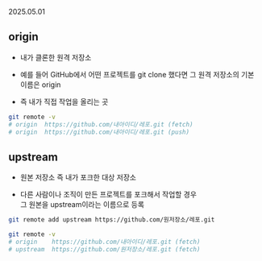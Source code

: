 2025.05.01


## origin
- 내가 클론한 원격 저장소

- 예를 들어 GitHub에서 어떤 프로젝트를 git clone 했다면 그 원격 저장소의 기본 이름은 origin

- 즉 내가 직접 작업을 올리는 곳

```bash
git remote -v
# origin  https://github.com/내아이디/레포.git (fetch)
# origin  https://github.com/내아이디/레포.git (push)
```


## upstream
- 원본 저장소 즉 내가 포크한 대상 저장소

- 다른 사람이나 조직이 만든 프로젝트를 포크해서 작업할 경우 <br>그 원본을 upstream이라는 이름으로 등록

```bash
git remote add upstream https://github.com/원저장소/레포.git
```

```bash
git remote -v
# origin    https://github.com/내아이디/레포.git (fetch)
# upstream  https://github.com/원저장소/레포.git (fetch)
```